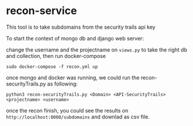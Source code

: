 # recon-service

This tool is to take subdomains from the security trails api key

To start the context of mongo db and django web server:

change the username and the projectname on ```views.py``` to take the right db and collection, then run docker-compose

```sudo docker-compose -f recon.yml up```

once mongo and docker was running, we could run the recon-securityTrails.py as following:

```python3 recon-securityTrails.py <Domain> <API-SecurityTrails> <projectname> <username>```


once the recon finish, you could see the results on ```http://localhost:8000/subdomains``` and downlad as csv file.
